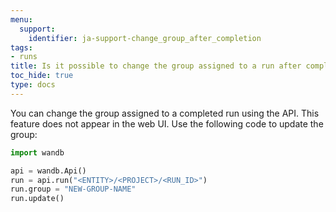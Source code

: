 ```yaml
---
menu:
  support:
    identifier: ja-support-change_group_after_completion
tags:
- runs
title: Is it possible to change the group assigned to a run after completion?
toc_hide: true
type: docs
---
```


You can change the group assigned to a completed run using the API. This feature does not appear in the web UI. Use the following code to update the group:

```python
import wandb

api = wandb.Api()
run = api.run("<ENTITY>/<PROJECT>/<RUN_ID>")
run.group = "NEW-GROUP-NAME"
run.update()
```